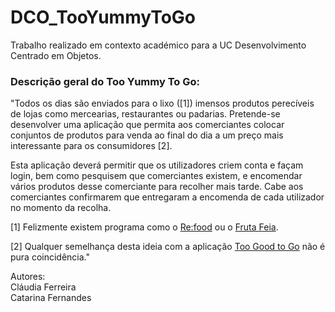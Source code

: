 # DCO_TooYummyToGo

Trabalho realizado em contexto académico para a UC Desenvolvimento Centrado em Objetos.

### Descrição geral do Too Yummy To Go:


"Todos os dias são enviados para o lixo ([1]) imensos produtos perecíveis de lojas como mercearias, restaurantes ou padarias. 
Pretende-se desenvolver uma aplicação que permita aos comerciantes colocar conjuntos de produtos para venda ao final do dia a um preço mais interessante para os consumidores [2].

Esta aplicação deverá permitir que os utilizadores criem conta e façam login, bem como pesquisem que comerciantes existem, e encomendar vários produtos desse comerciante para recolher mais tarde. Cabe aos comerciantes confirmarem que entregaram a encomenda de cada utilizador no momento da recolha.

[1] Felizmente existem programa como o [Re:food](https://www.re-food.org/pt) ou o [Fruta Feia](https://frutafeia.pt).

[2] Qualquer semelhança desta ideia com a aplicação [Too Good to Go](https://toogoodtogo.pt/pt) não é pura coincidência."

Autores:<br/>
  Cláudia Ferreira <br/>
  Catarina Fernandes
  

